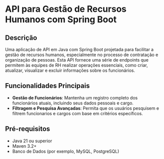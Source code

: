 # API para Gestão de Recursos Humanos com Spring Boot

## Descrição

Uma aplicação de API em Java com Spring Boot projetada para facilitar a gestão de recursos humanos, especialmente no processo de contratação e organização de pessoas. Esta API fornece uma série de endpoints que permitem às equipes de RH realizar operações essenciais, como criar, atualizar, visualizar e excluir informações sobre os funcionários.

## Funcionalidades Principais

- **Gestão de Funcionários**: Mantenha um registro completo dos funcionários atuais, incluindo seus dados pessoais e cargo.
- **Filtragem e Pesquisa Avançadas**: Permita que os usuários pesquisem e filtrem funcionarios e cargos com base em critérios específicos.

## Pré-requisitos

- Java 21 ou superior
- Maven 3.2+
- Banco de Dados (por exemplo, MySQL, PostgreSQL)




